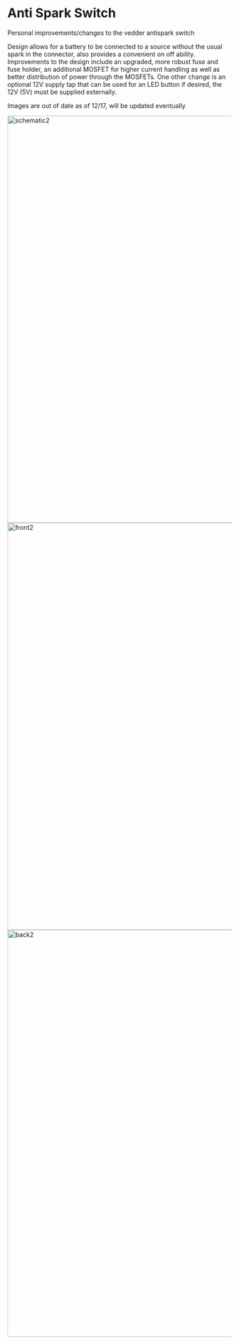 # Anti Spark Switch
Personal improvements/changes to the vedder antispark switch

Design allows for a battery to be connected to a source without the usual spark in the connector, also provides a convenient on off ability.
Improvements to the design include an upgraded, more robust fuse and fuse holder, an additional MOSFET for higher current handling as well as
better distribution of power through the MOSFETs. One other change is an optional 12V supply tap that can be used for an LED button if desired, 
the 12V (5V) must be supplied externally. 

Images are out of date as of 12/17, will be updated eventually

<img width="916" alt="schematic2" src="https://cloud.githubusercontent.com/assets/12124823/18770954/b83511e4-8108-11e6-9c20-ecdcb5971c06.PNG">
<img width="916" alt="front2" src="https://cloud.githubusercontent.com/assets/12124823/18770957/bb4ff09c-8108-11e6-9b0f-bbc17888ee63.PNG">
<img width="916" alt="back2" src="https://cloud.githubusercontent.com/assets/12124823/18770961/bea18c10-8108-11e6-946d-03154ce8d010.PNG">
